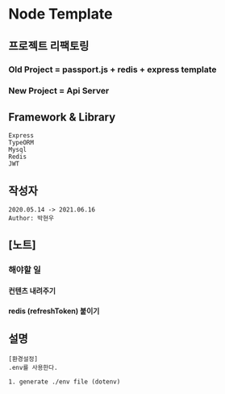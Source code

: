 # Node Template

## 프로젝트 리팩토링

### Old Project = passport.js + redis + express template

### New Project = Api Server

## Framework & Library

```
Express
TypeORM
Mysql
Redis
JWT
```

## 작성자

```
2020.05.14 -> 2021.06.16
Author: 박현우
```

## [노트]

### 해야할 일

#### 컨텐츠 내려주기

#### redis (refreshToken) 붙이기

## 설명

```
[환경설정]
.env를 사용한다.

1. generate ./env file (dotenv)

```
